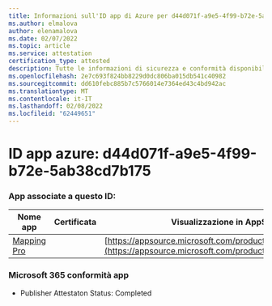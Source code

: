 ```yaml
---
title: Informazioni sull'ID app di Azure per d44d071f-a9e5-4f99-b72e-5ab38cd7b175
ms.author: elmalova
author: elenamalova
ms.date: 02/07/2022
ms.topic: article
ms.service: attestation
certification_type: attested
description: Tutte le informazioni di sicurezza e conformità disponibili per d44d071f-a9e5-4f99-b72e-5ab38cd7b175.
ms.openlocfilehash: 2e7c693f824bb8229d0dc806ba015db541c40982
ms.sourcegitcommit: dd610febc885b7c5766014e7364ed43c4bd942ac
ms.translationtype: MT
ms.contentlocale: it-IT
ms.lasthandoff: 02/08/2022
ms.locfileid: "62449651"
---
```

# <a name="azure-app-id-d44d071f-a9e5-4f99-b72e-5ab38cd7b175"></a>ID app azure: d44d071f-a9e5-4f99-b72e-5ab38cd7b175


### <a name="apps-associated-with-this-id"></a>App associate a questo ID:
| **Nome app** | **Certificata** | **Visualizzazione in AppSource** |
|--------------|---------------|-----------------------|
| [Mapping Pro](https://docs.microsoft.com/microsoft-365-app-certification/forward/WA200003434) |  | [https://appsource.microsoft.com/product/office/WA200003434](https://appsource.microsoft.com/product/office/WA200003434) |

### <a name="microsoft-365-app-compliance-status"></a>Microsoft 365 conformità app
- Publisher Attestaton Status: Completed
